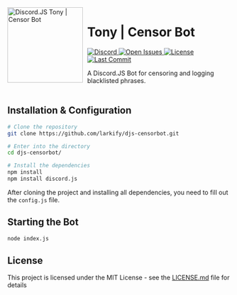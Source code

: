 <img width="170" height="170" align="left" style="float: left; margin: 0 10px 0 0;" alt="Discord.JS Tony | Censor Bot" src="https://media.discordapp.net/attachments/741659143273709588/820780173036617768/djs.png"> 

# Tony | Censor Bot

<p align="left">
  <a href="https://larkx.xyz/discord">
    <img src="https://img.shields.io/discord/713029382461063232?color=%237289DA&style=for-the-badge"
         alt="Discord">
  </a>
  <a href="https://github.com/larkify/djs-censorbot/">
    <img src="https://img.shields.io/github/issues/larkify/djs-censorbot?style=for-the-badge"
         alt="Open Issues">
  </a>
  <a href="https://github.com/Larkify/DJS-CensorBot">
    <img src="https://img.shields.io/github/license/larkify/djs-censorbot?color=%23D68AFF&style=for-the-badge"
         alt="License">
  </a>
   <a href="https://github.com/Larkify/DJS-CensorBot">
    <img src="https://img.shields.io/github/last-commit/larkify/djs-censorbot?style=for-the-badge"
         alt="Last Commit">
  </a>
</p>
<p align="left">
    A Discord.JS Bot for censoring and logging blacklisted phrases.
    <br />
    <br />
  </p>
</p>


## Installation & Configuration

```bash
# Clone the repository
git clone https://github.com/larkify/djs-censorbot.git

# Enter into the directory
cd djs-censorbot/

# Install the dependencies
npm install
npm install discord.js
```
After cloning the project and installing all dependencies, you need to fill out the `config.js` file.

## Starting the Bot

```bash
node index.js
```

## License

This project is licensed under the MIT License - see the [LICENSE.md](LICENSE) file for details
